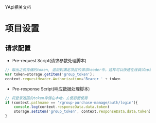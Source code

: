 YApi相关文档

# 项目设置
## 请求配置
* Pre-request Script(请求参数处理脚本)
```js
// 取出之前存储的token, 追加到满足项目的请求header中，这样可以快速在线调试api
var token=storage.getItem('group_token');
context.requestHeader.Authorization='Bearer ' + token
```

* Pre-response Script(响应数据处理脚本)
```js
// 将登录返回的token存储在本地，方便后面使用
if (context.pathname == '/group-purchase-manage/auth/login'){
    console.log(context.responseData.data.token)
    storage.setItem('group_token', context.responseData.data.token)
}
```
